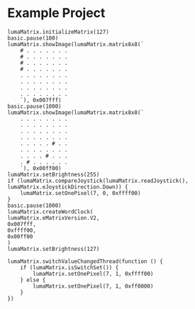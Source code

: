 # Example Project

```blocks
lumaMatrix.initializeMatrix(127)
basic.pause(100)
lumaMatrix.showImage(lumaMatrix.matrix8x8(`
    # . . . . . . .
    # . . . . . . .
    # . . . . . . .
    # . . . . . . .
    . . . . . . . .
    . . . . . . . .
    . . . . . . . .
    . . . . . . . .
    `), 0x007fff)
basic.pause(1000)
lumaMatrix.showImage(lumaMatrix.matrix8x8(`
    . . . . . . . .
    . . . . . . . .
    . . . . . . . .
    . . . . . . . .
    . . . . . # . .
    . . . . . . . .
    . . . . # . . .
    . # . . . . . .
    `), 0x00ff00)
lumaMatrix.setBrightness(255)
if (lumaMatrix.compareJoystick(lumaMatrix.readJoystick(), lumaMatrix.eJoystickDirection.Down)) {
    lumaMatrix.setOnePixel(7, 0, 0xffff00)
}
basic.pause(1000)
lumaMatrix.createWordClock(
lumaMatrix.eMatrixVersion.V2,
0x007fff,
0xffff00,
0x00ff00
)
lumaMatrix.setBrightness(127)
```

```blocks
lumaMatrix.switchValueChangedThread(function () {
    if (lumaMatrix.isSwitchSet()) {
        lumaMatrix.setOnePixel(7, 1, 0xffff00)
    } else {
        lumaMatrix.setOnePixel(7, 1, 0xff0000)
    }
})
```


<script src="https://makecode.com/gh-pages-embed.js"></script><script>makeCodeRender("https://makecode.microbit.org/", "ines-hpmm/pxt-luma-matrix");</script>
